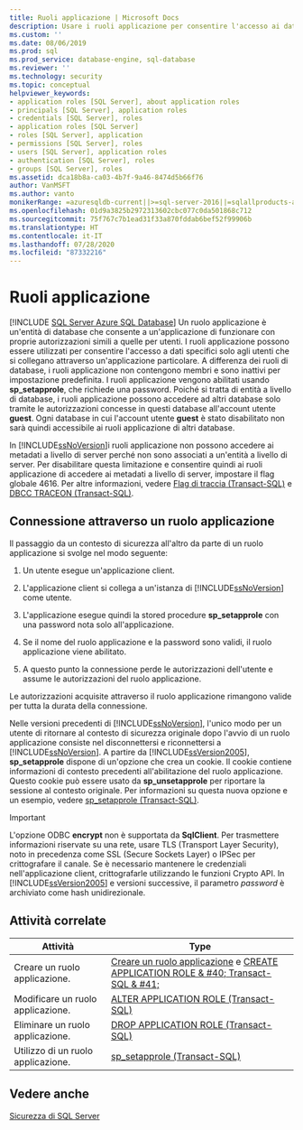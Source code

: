 ```yaml
---
title: Ruoli applicazione | Microsoft Docs
description: Usare i ruoli applicazione per consentire l'accesso ai dati solo agli utenti che si collegano attraverso un'applicazione specifica in SQL Server.
ms.custom: ''
ms.date: 08/06/2019
ms.prod: sql
ms.prod_service: database-engine, sql-database
ms.reviewer: ''
ms.technology: security
ms.topic: conceptual
helpviewer_keywords:
- application roles [SQL Server], about application roles
- principals [SQL Server], application roles
- credentials [SQL Server], roles
- application roles [SQL Server]
- roles [SQL Server], application
- permissions [SQL Server], roles
- users [SQL Server], application roles
- authentication [SQL Server], roles
- groups [SQL Server], roles
ms.assetid: dca18b8a-ca03-4b7f-9a46-8474d5b66f76
author: VanMSFT
ms.author: vanto
monikerRange: =azuresqldb-current||>=sql-server-2016||=sqlallproducts-allversions||>=sql-server-linux-2017||=azuresqldb-mi-current
ms.openlocfilehash: 01d9a3825b2972313602cbc077c0da501868c712
ms.sourcegitcommit: 75f767c7b1ead31f33a870fddab6bef52f99906b
ms.translationtype: HT
ms.contentlocale: it-IT
ms.lasthandoff: 07/28/2020
ms.locfileid: "87332216"
---
```

# <a name="application-roles"></a>Ruoli applicazione
[!INCLUDE [SQL Server Azure SQL Database](../../../includes/applies-to-version/sql-asdb.md)]
  Un ruolo applicazione è un'entità di database che consente a un'applicazione di funzionare con proprie autorizzazioni simili a quelle per utenti. I ruoli applicazione possono essere utilizzati per consentire l'accesso a dati specifici solo agli utenti che si collegano attraverso un'applicazione particolare. A differenza dei ruoli di database, i ruoli applicazione non contengono membri e sono inattivi per impostazione predefinita. I ruoli applicazione vengono abilitati usando **sp_setapprole**, che richiede una password. Poiché si tratta di entità a livello di database, i ruoli applicazione possono accedere ad altri database solo tramite le autorizzazioni concesse in questi database all'account utente **guest**. Ogni database in cui l'account utente **guest** è stato disabilitato non sarà quindi accessibile ai ruoli applicazione di altri database.  
  
 In [!INCLUDE[ssNoVersion](../../../includes/ssnoversion-md.md)]i ruoli applicazione non possono accedere ai metadati a livello di server perché non sono associati a un'entità a livello di server. Per disabilitare questa limitazione e consentire quindi ai ruoli applicazione di accedere ai metadati a livello di server, impostare il flag globale 4616. Per altre informazioni, vedere [Flag di traccia &#40;Transact-SQL&#41;](../../../t-sql/database-console-commands/dbcc-traceon-trace-flags-transact-sql.md) e [DBCC TRACEON &#40;Transact-SQL&#41;](../../../t-sql/database-console-commands/dbcc-traceon-transact-sql.md).  
  
## <a name="connecting-with-an-application-role"></a>Connessione attraverso un ruolo applicazione  
 Il passaggio da un contesto di sicurezza all'altro da parte di un ruolo applicazione si svolge nel modo seguente:  
  
1.  Un utente esegue un'applicazione client.  
  
2.  L'applicazione client si collega a un'istanza di [!INCLUDE[ssNoVersion](../../../includes/ssnoversion-md.md)] come utente.  
  
3.  L'applicazione esegue quindi la stored procedure **sp_setapprole** con una password nota solo all'applicazione.  
  
4.  Se il nome del ruolo applicazione e la password sono validi, il ruolo applicazione viene abilitato.  
  
5.  A questo punto la connessione perde le autorizzazioni dell'utente e assume le autorizzazioni del ruolo applicazione.  

 Le autorizzazioni acquisite attraverso il ruolo applicazione rimangono valide per tutta la durata della connessione.  
  
 Nelle versioni precedenti di [!INCLUDE[ssNoVersion](../../../includes/ssnoversion-md.md)], l'unico modo per un utente di ritornare al contesto di sicurezza originale dopo l'avvio di un ruolo applicazione consiste nel disconnettersi e riconnettersi a [!INCLUDE[ssNoVersion](../../../includes/ssnoversion-md.md)]. A partire da [!INCLUDE[ssVersion2005](../../../includes/ssversion2005-md.md)], **sp_setapprole** dispone di un'opzione che crea un cookie. Il cookie contiene informazioni di contesto precedenti all'abilitazione del ruolo applicazione. Questo cookie può essere usato da **sp_unsetapprole** per riportare la sessione al contesto originale. Per informazioni su questa nuova opzione e un esempio, vedere [sp_setapprole &#40;Transact-SQL&#41;](../../../relational-databases/system-stored-procedures/sp-setapprole-transact-sql.md).  
  
> [!IMPORTANT]  
>  L'opzione ODBC **encrypt** non è supportata da **SqlClient**. Per trasmettere informazioni riservate su una rete, usare TLS (Transport Layer Security), noto in precedenza come SSL (Secure Sockets Layer) o IPSec per crittografare il canale. Se è necessario mantenere le credenziali nell'applicazione client, crittografarle utilizzando le funzioni Crypto API. In [!INCLUDE[ssVersion2005](../../../includes/ssversion2005-md.md)] e versioni successive, il parametro *password* è archiviato come hash unidirezionale.  
  
## <a name="related-tasks"></a>Attività correlate  
  
| Attività | Type |
| ---- | ---- |
|Creare un ruolo applicazione.|[Creare un ruolo applicazione](../../../relational-databases/security/authentication-access/create-an-application-role.md) e [CREATE APPLICATION ROLE & #40; Transact-SQL & #41;](../../../t-sql/statements/create-application-role-transact-sql.md)|  
|Modificare un ruolo applicazione.|[ALTER APPLICATION ROLE &#40;Transact-SQL&#41;](../../../t-sql/statements/alter-application-role-transact-sql.md)|  
|Eliminare un ruolo applicazione.|[DROP APPLICATION ROLE &#40;Transact-SQL&#41;](../../../t-sql/statements/drop-application-role-transact-sql.md)|  
|Utilizzo di un ruolo applicazione.|[sp_setapprole &#40;Transact-SQL&#41;](../../../relational-databases/system-stored-procedures/sp-setapprole-transact-sql.md)|  
  
## <a name="see-also"></a>Vedere anche  
 [Sicurezza di SQL Server](../../../relational-databases/security/securing-sql-server.md)  
  
  
